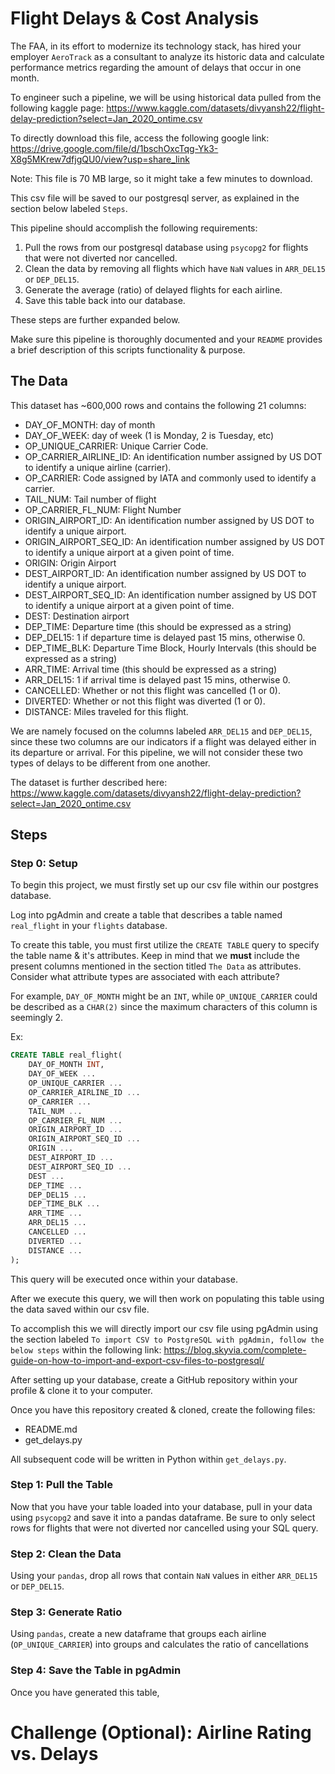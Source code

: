 # Flight Delays & Cost Analysis

The FAA, in its effort to modernize its technology stack, has hired your employer `AeroTrack` as a consultant to analyze its historic data and calculate performance metrics regarding the amount of delays that occur in one month.

To engineer such a pipeline, we will be using historical data pulled from the following kaggle page: https://www.kaggle.com/datasets/divyansh22/flight-delay-prediction?select=Jan_2020_ontime.csv 

To directly download this file, access the following google link: https://drive.google.com/file/d/1bschOxcTqg-Yk3-X8g5MKrew7dfjgQU0/view?usp=share_link 

Note: This file is 70 MB large, so it might take a few minutes to download. 

This csv file will be saved to our postgresql server, as explained in the section below labeled `Steps`. 

This pipeline should accomplish the following requirements: 
1. Pull the rows from our postgresql database using `psycopg2` for flights that were not diverted nor cancelled.
2. Clean the data by removing all flights which have `NaN` values in `ARR_DEL15` or `DEP_DEL15`.
3. Generate the average (ratio) of delayed flights for each airline.
4. Save this table back into our database.

These steps are further expanded below.

Make sure this pipeline is thoroughly documented and your `README` provides a brief description of this scripts functionality & purpose.

## The Data

This dataset has ~600,000 rows and contains the following 21 columns:
* DAY_OF_MONTH: day of month
* DAY_OF_WEEK: day of week (1 is Monday, 2 is Tuesday, etc)
* OP_UNIQUE_CARRIER: Unique Carrier Code. 
* OP_CARRIER_AIRLINE_ID: An identification number assigned by US DOT to identify a unique airline (carrier).
* OP_CARRIER: Code assigned by IATA and commonly used to identify a carrier.
* TAIL_NUM: Tail number of flight
* OP_CARRIER_FL_NUM: Flight Number
* ORIGIN_AIRPORT_ID: An identification number assigned by US DOT to identify a unique airport.
* ORIGIN_AIRPORT_SEQ_ID: An identification number assigned by US DOT to identify a unique airport at a given point of time.
* ORIGIN: Origin Airport
* DEST_AIRPORT_ID: An identification number assigned by US DOT to identify a unique airport.
* DEST_AIRPORT_SEQ_ID: An identification number assigned by US DOT to identify a unique airport at a given point of time.
* DEST: Destination airport
* DEP_TIME: Departure time (this should be expressed as a string)
* DEP_DEL15: 1 if departure time is delayed past 15 mins, otherwise 0.
* DEP_TIME_BLK: Departure Time Block, Hourly Intervals (this should be expressed as a string)
* ARR_TIME: Arrival time (this should be expressed as a string)
* ARR_DEL15: 1 if arrival time is delayed past 15 mins, otherwise 0.
* CANCELLED: Whether or not this flight was cancelled (1 or 0).
* DIVERTED: Whether or not this flight was diverted (1 or 0).
* DISTANCE: Miles traveled for this flight.

We are namely focused on the columns labeled `ARR_DEL15` and `DEP_DEL15`, since these two columns are our indicators if a flight was delayed either in its departure or arrival. For this pipeline, we will not consider these two types of delays to be different from one another.

The dataset is further described here: https://www.kaggle.com/datasets/divyansh22/flight-delay-prediction?select=Jan_2020_ontime.csv 

## Steps

### Step 0: Setup

To begin this project, we must firstly set up our csv file within our postgres database.

Log into pgAdmin and create a table that describes a table named `real_flight` in your `flights` database.

To create this table, you must first utilize the `CREATE TABLE` query to specify the table name & it's attributes. Keep in mind that we **must** include the present columns mentioned in the section titled `The Data` as attributes. Consider what attribute types are associated with each attribute?

For example, `DAY_OF_MONTH` might be an `INT`, while `OP_UNIQUE_CARRIER` could be described as a `CHAR(2)` since the maximum characters of this column is seemingly 2. 

Ex:
```sql
CREATE TABLE real_flight(
    DAY_OF_MONTH INT,
    DAY_OF_WEEK ...
    OP_UNIQUE_CARRIER ...
    OP_CARRIER_AIRLINE_ID ...
	OP_CARRIER ...
	TAIL_NUM ...
	OP_CARRIER_FL_NUM ...
	ORIGIN_AIRPORT_ID ...
	ORIGIN_AIRPORT_SEQ_ID ...
	ORIGIN ...
	DEST_AIRPORT_ID ...
	DEST_AIRPORT_SEQ_ID ...
	DEST ...
	DEP_TIME ...
	DEP_DEL15 ...
	DEP_TIME_BLK ...
	ARR_TIME ...
	ARR_DEL15 ...
	CANCELLED ...
	DIVERTED ...
	DISTANCE ...
);
```

This query will be executed once within your database.

After we execute this query, we will then work on populating this table using the data saved within our csv file.

To accomplish this we will directly import our csv file using pgAdmin using the section labeled `To import CSV to PostgreSQL with pgAdmin, follow the below steps` within the following link: https://blog.skyvia.com/complete-guide-on-how-to-import-and-export-csv-files-to-postgresql/ 

After setting up your database, create a GitHub repository within your profile & clone it to your computer.

Once you have this repository created & cloned, create the following files:
* README.md
* get_delays.py

All subsequent code will be written in Python within `get_delays.py`.

### Step 1: Pull the Table

Now that you have your table loaded into your database, pull in your data using `psycopg2` and save it into a pandas dataframe. Be sure to only select rows for flights that were not diverted nor cancelled using your SQL query.

### Step 2: Clean the Data

Using your `pandas`, drop all rows that contain `NaN` values in either `ARR_DEL15` or `DEP_DEL15`. 

### Step 3: Generate Ratio

Using `pandas`, create a new dataframe that groups each airline (`OP_UNIQUE_CARRIER`) into groups and calculates the ratio of cancellations 

### Step 4: Save the Table in pgAdmin

Once you have generated this table, 

# Challenge (Optional): Airline Rating vs. Delays


